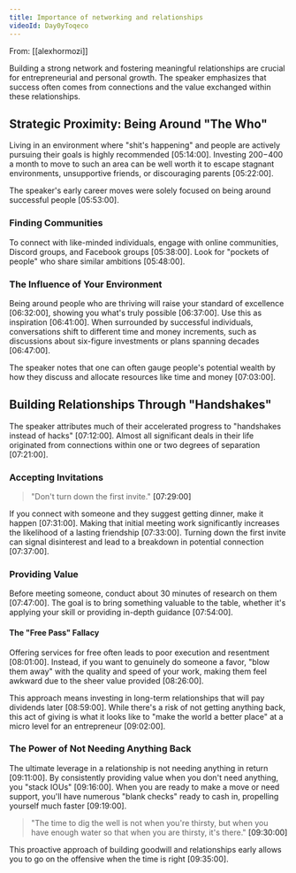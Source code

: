 ```yaml
---
title: Importance of networking and relationships
videoId: Day0yToqeco
---
```


From: [[alexhormozi]] <br/> 

Building a strong network and fostering meaningful relationships are crucial for entrepreneurial and personal growth. The speaker emphasizes that success often comes from connections and the value exchanged within these relationships.

## Strategic Proximity: Being Around "The Who"

Living in an environment where "shit's happening" and people are actively pursuing their goals is highly recommended <a class="yt-timestamp" data-t="05:14:00">[05:14:00]</a>. Investing $200-$400 a month to move to such an area can be well worth it to escape stagnant environments, unsupportive friends, or discouraging parents <a class="yt-timestamp" data-t="05:22:00">[05:22:00]</a>.

The speaker's early career moves were solely focused on being around successful people <a class="yt-timestamp" data-t="05:53:00">[05:53:00]</a>.

### Finding Communities
To connect with like-minded individuals, engage with online communities, Discord groups, and Facebook groups <a class="yt-timestamp" data-t="05:38:00">[05:38:00]</a>. Look for "pockets of people" who share similar ambitions <a class="yt-timestamp" data-t="05:48:00">[05:48:00]</a>.

### The Influence of Your Environment
Being around people who are thriving will raise your standard of excellence <a class="yt-timestamp" data-t="06:32:00">[06:32:00]</a>, showing you what's truly possible <a class="yt-timestamp" data-t="06:37:00">[06:37:00]</a>. Use this as inspiration <a class="yt-timestamp" data-t="06:41:00">[06:41:00]</a>. When surrounded by successful individuals, conversations shift to different time and money increments, such as discussions about six-figure investments or plans spanning decades <a class="yt-timestamp" data-t="06:47:00">[06:47:00]</a>.

The speaker notes that one can often gauge people's potential wealth by how they discuss and allocate resources like time and money <a class="yt-timestamp" data-t="07:03:00">[07:03:00]</a>.

## Building Relationships Through "Handshakes"

The speaker attributes much of their accelerated progress to "handshakes instead of hacks" <a class="yt-timestamp" data-t="07:12:00">[07:12:00]</a>. Almost all significant deals in their life originated from connections within one or two degrees of separation <a class="yt-timestamp" data-t="07:21:00">[07:21:00]</a>.

### Accepting Invitations
> "Don't turn down the first invite." <a class="yt-timestamp" data-t="07:29:00">[07:29:00]</a>

If you connect with someone and they suggest getting dinner, make it happen <a class="yt-timestamp" data-t="07:31:00">[07:31:00]</a>. Making that initial meeting work significantly increases the likelihood of a lasting friendship <a class="yt-timestamp" data-t="07:33:00">[07:33:00]</a>. Turning down the first invite can signal disinterest and lead to a breakdown in potential connection <a class="yt-timestamp" data-t="07:37:00">[07:37:00]</a>.

### Providing Value
Before meeting someone, conduct about 30 minutes of research on them <a class="yt-timestamp" data-t="07:47:00">[07:47:00]</a>. The goal is to bring something valuable to the table, whether it's applying your skill or providing in-depth guidance <a class="yt-timestamp" data-t="07:54:00">[07:54:00]</a>.

#### The "Free Pass" Fallacy
Offering services for free often leads to poor execution and resentment <a class="yt-timestamp" data-t="08:01:00">[08:01:00]</a>. Instead, if you want to genuinely do someone a favor, "blow them away" with the quality and speed of your work, making them feel awkward due to the sheer value provided <a class="yt-timestamp" data-t="08:26:00">[08:26:00]</a>.

This approach means investing in long-term relationships that will pay dividends later <a class="yt-timestamp" data-t="08:59:00">[08:59:00]</a>. While there's a risk of not getting anything back, this act of giving is what it looks like to "make the world a better place" at a micro level for an entrepreneur <a class="yt-timestamp" data-t="09:02:00">[09:02:00]</a>.

### The Power of Not Needing Anything Back
The ultimate leverage in a relationship is not needing anything in return <a class="yt-timestamp" data-t="09:11:00">[09:11:00]</a>. By consistently providing value when you don't need anything, you "stack IOUs" <a class="yt-timestamp" data-t="09:16:00">[09:16:00]</a>. When you are ready to make a move or need support, you'll have numerous "blank checks" ready to cash in, propelling yourself much faster <a class="yt-timestamp" data-t="09:19:00">[09:19:00]</a>.

> "The time to dig the well is not when you're thirsty, but when you have enough water so that when you are thirsty, it's there." <a class="yt-timestamp" data-t="09:30:00">[09:30:00]</a>

This proactive approach of building goodwill and relationships early allows you to go on the offensive when the time is right <a class="yt-timestamp" data-t="09:35:00">[09:35:00]</a>.